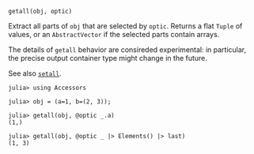 ```
getall(obj, optic)
```

Extract all parts of `obj` that are selected by `optic`. Returns a flat `Tuple` of values, or an `AbstractVector` if the selected parts contain arrays.

The details of `getall` behavior are consireded experimental: in particular, the precise output container type might change in the future.

See also [`setall`](@ref).

```jldoctest
julia> using Accessors

julia> obj = (a=1, b=(2, 3));

julia> getall(obj, @optic _.a)
(1,)

julia> getall(obj, @optic _ |> Elements() |> last)
(1, 3)
```

